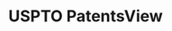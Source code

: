 ---
layout: default
bigquery: https://console.cloud.google.com/bigquery?p=patents-public-data&d=patentsview&page=dataset
citation: Attribution should be given to PatentsView for use, distribution, or derivative
  works.
code: https://github.com/CSSIP-AIR/PatentsView-Code-Snippets/
contributors: USPTO
cost: None
description: 'PatentsView includes US patent data including raw data (summaries, applications,
  pregrant applications), disambugations of inventors and assignees, and inventor
  gender estimates.  Also foreign priority data, # of figures and sheets, and government
  interest statements.'
documentation: https://patentsview.org/query/builder-faqs
last_edit: 04/05/2022, 09:12:05
location: https://patentsview.org/
maintained_by: USPTO
record_creation_timestamp: 12/2/2020 17:20:46
schema_fields:
- number
- field_title
- classification_status
- assignee_id
- male
- doc_type
- group
- id
- date
- applicant_type
- ipc_class
- patent_id
- mainclass_id
- disamb_inventor_id_20190312
- location_id
- male_flag
- rawassignee_id
- disamb_inventor_id_20170808
- lname
- rel_id
- longitude
- attribution_status
- term_extension
- disamb_assignee_id_20190312
- field_id
- disamb_inventor_id_20171226
- organization_id
- disamb_inventor_id_20170307
- _371_date
- subgroup
- symbol_position
- category
- num_figures
- level_two
- title
- latlong
- level_three
- dependent
- abstract
- num
- city
- length
- disamb_assignee_id_20191231
- disamb_inventor_id_20191008
- rule_47
- section
- lawyer_id
- name
- series_code
- subcategory_id
- category_id
- variety
- disamb_assignee_id_20191008
- term_disclaimer
- disamb_assignee_id_20200630
- country
- disamb_inventor_id_20200630
- classification_level
- latitude
- gi_statement
- group_id
- level_one
- withdrawn
- disamb_inventor_id_20191231
- uuid
- disamb_inventor_id_20200331
- lapse_of_patent
- term_grant
- doctype
- _102_date
- state_fips
- latin_name
- kind
- num_claims
- county
- application_id
- action_date
- classification_value
- ipc_version_indicator
- sector_title
- deceased
- subgroup_id
- type
- disamb_inventor_id_20190820
- relkind
- designation
- state
- county_fips
- status
- rawinventor_id
- classification_data_source
- disamb_inventor_id_20201229
- name_first
- subclass
- disamb_inventor_id_20171003
- rawlocation_id
- f102_date
- disamb_assignee_id_20200331
- disamb_inventor_id_20180528
- disamb_assignee_id_20200929
- disamb_assignee_id_20190820
- disclaimer_date
- f371_date
- exemplary
- disamb_inventor_id_20181127
- country_transformed
- role
- contract_award_number
- sequence
- name_last
- num_sheets
- organization
- disamb_assignee_id_20181127
- inventor_id
- publication_number
- fname
- subclass_id
- filename
- citation_id
- main_group
- subsection_id
- disamb_inventor_id_20200929
- reldocno
- section_id
- text
shortname: patentsview
tags:
- disambiguation
- United States
- gender
terms_of_use: Creative Commons Attribution 4.0 International License.
timeframe: 1963-1999
title: USPTO PatentsView
uuid: cf1780b1-e265-4e49-8d1d-83b9cfe0fd9a
---